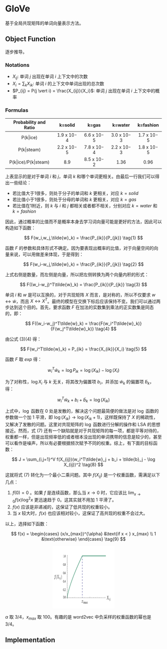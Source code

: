 # GloVe

基于全局共现矩阵的单词向量表示方法。

## Object Function

逐步推导。

### Notations

- $X_{ij}$: 单词 $j$ 出现在单词 $i$ 上下文中的次数
-  $X_{i} = \sum_k X_{ik}$: 单词 $i$ 的上下文中单词出现的总次数
-  $P_{ij} = P(j \vert i) = \frac{X_{ij}}{X_i}$: 单词 $j$ 出现在单词 $i$ 上下文中的概率


### Formulas

| Probability and Ratio |  k=solid   |   k=gas    |  k=water   | k=fashion  |
| :-------------------: | :--------: | :--------: | :--------: | :--------: |
|       P(k\|ice)       | 1.9 x 10-4 | 6.6 x 10-5 | 3.0 x 10-3 | 1.7 x 10-5 |
|      P(k\|steam)      | 2.2 x 10-5 | 7.8 x 10-4 | 2.2 x 10-3 | 1.8 x 10-5 |
| P(k\|ice)/P(k\|steam) |    8.9     | 8.5 x 10-2 |    1.36    |    0.96    |

上表显示的是对于单词 $i$ 和 $j$，单词 $k$ 和哪个单词更相关。由最后一行我们可以得出一些结论：

- 若比值大于1很多，则处于分子的单词和 $k$ 更相关，对应 $k=solid$
- 若比值小于1很多，则处于分母的单词和 $k$ 更相关，对应 $k=gas$
- 若比值在1附近，则 $k$ 与 $i$ 和 $j$ 都相关或者都不相关，分别对应 $k=water$ 和 $k=fashion$

因此，通过概率的比值而不是概率本身去学习词向量可能是更好的方法，因此可以构造如下函数：

$$
F(w_i,w_j,\tilde{w}_k) = \frac{P_{ik}}{P_{jk}} \tag{1}
$$

函数 $F$ 的参数和具体形式不确定。因为要表现出概率的比值，对于向量空间的向量来说，可以用做差来体现，于是得到：

$$
F(w_i-w_j,\tilde{w}_k) = \frac{P_{ik}}{P_{jk}} \tag{2}
$$

上式右侧是数量，而左侧是向量，所以把左侧转换为两个向量内积的形式：

$$
F((w_i-w_j)^T\tilde{w}_k) = \frac{P_{ik}}{P_{jk}} \tag{3}
$$

单词 $i$ 和 $w$ 是可以互换的，对于共现矩阵 $X$ 而言，是对称的，所以不仅要求 $w \leftrightarrow \tilde{w}$，而且 $X \leftrightarrow X^T$。最终的模型在交换下标后应该保持不变。我们可以通过两步达到这个目的。首先，要求函数 $F$ 在加法的实数集到乘法的正实数集是同态的，即：

$$
F((w_i-w_j)^T\tilde{w}_k) = \frac{F(w_i^T\tilde{w}_k)}{F(w_j^T\tilde{w}_k)} \tag{4}
$$

由公式 (3)(4) 得：

$$
F(w_i^T\tilde{w}_k) = P_{ik} = \frac{X_{ik}}{X_i} \tag{5}
$$

函数 $F$ 取 $exp$ 得：

$$
w_i^T\tilde{w}_k = \log P_{ik} = \log(X_{ik}) - \log(X_{i}) \tag{6}
$$

为了对称性，$\log X_{i}$ 与 $k$ 无关，将其改为偏置项 $b_i$，并添加 $\tilde{w}_k$ 的偏置项 $\tilde{b}_k$，得：

$$
w_i^T\tilde{w}_k + b_i + \tilde{b}_k = \log(X_{ik}) \tag{7}
$$

上式中，$\log$ 函数在 0 处是发散的，解决这个问题最简便的做法是对 $\log$ 函数的参数做一个加 1 平滑，即 $\log(X_{ik}) \rightarrow \log(X_{ik}+1)$，这样既保持了 $X$ 的稀疏性，又解决了发散的问题。这里对共现矩阵的 $\log$ 函数进行分解的操作和 LSA 的思想接近。然而，式 (7) 还有一个缺陷就是对于共现矩阵的每一项，都是平等对待的，权重都一样，但是出现频率低的或者根本没出现的单词携带的信息是较少的，甚至可以看作是噪声，所以有必要根据频次赋予不同的权重。综上，有下面的目标函数：

$$
J = \sum_{i,j=1}^V f(X_{ij})(w_i^T\tilde{w}_j + b_i + \tilde{b}_j - \log X_{ij})^2 \tag{8}
$$

这就将式 (7) 转化为一个最小二乘问题。其中 $f(X_{ij})$ 是一个权重函数，需满足以下几点：

1. $f(0) = 0$ 。如果 $f$ 是连续函数，那么当 $x \rightarrow 0$ 时，它应该比 $\lim_{x \rightarrow 0}f(x)\log^2x$ 更迅速趋于 0。这其实就不用加 1 平滑了。
2. $f(x)$ 应该是非递减的，这保证了低共现的权重较小。
3. 当 $x$ 较大时，$f(x)$ 也应该相对较小，这保证了高共现的权重不会过大。

以上，选择如下函数：

$$
f(x) = \begin{cases}
   (x/x_{max})^{\alpha} &\text{if x < } x_{max} \\
   1 &\text{otherwise}
\end{cases} \tag{9}
$$

<center><img src="../images/glove_weighting_function.png" width = "200" height = "200"/></center>

$\alpha$ 取 3/4，$x_{max}$ 取 100。有趣的是 word2vec 中负采样的权重函数的幂也是 3/4。

## Implementation

